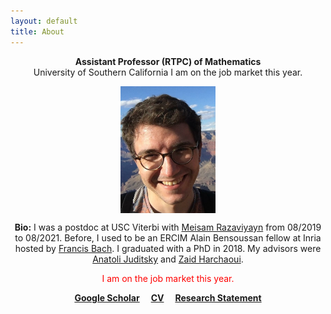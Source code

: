 ```yaml
---
layout: default
title: About
---
```

<p align="center">
<b>Assistant Professor (RTPC) of Mathematics</b><br />  
University of Southern California  
I am on the job market this year.
</p>

<p align="center">
<img src="photoGrandCanyon-cropped-stronger.jpg" alt="Getty museum" width="30%" align="center" hspace="20">
</p>
    
<p align="center">
<b>Bio:</b>  I was a postdoc at USC Viterbi with <a href="https://sites.usc.edu/razaviyayn/research/">Meisam Razaviyayn</a> from 08/2019 to 08/2021.  
Before, I used to be an ERCIM Alain Bensoussan fellow at Inria hosted by <a href="https://www.di.ens.fr/~fbach/">Francis Bach</a>.  
I graduated with a PhD in 2018. My advisors were <a href="https://ljk.imag.fr/membres/Anatoli.Iouditski/">Anatoli Juditsky</a> and <a href="http://faculty.washington.edu/zaid/index.html">Zaid Harchaoui</a>. 
</p>

<p align="center">
<span style="color:red">
I am on the job market this year.  
</span>  
</p>
  
<p align="center">
<a href="https://scholar.google.fr/citations?user=2IvZJ3cAAAAJ&hl=en"><b>Google Scholar</b></a>&emsp;
<a href="assets/dmitrii_ostrovskii_CV.pdf"><b>CV</b></a>&emsp;
<a href="assets/research_statement.pdf"><b>Research Statement</b></a>
</p>